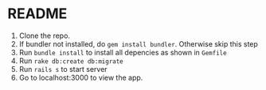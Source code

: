 # README

1. Clone the repo.
2. If bundler not installed, do `gem install bundler`. Otherwise skip this step
3. Run `bundle install` to install all depencies as shown in `Gemfile`
4. Run `rake db:create db:migrate`
5. Run `rails s` to start server
6. Go to localhost:3000 to view the app.

